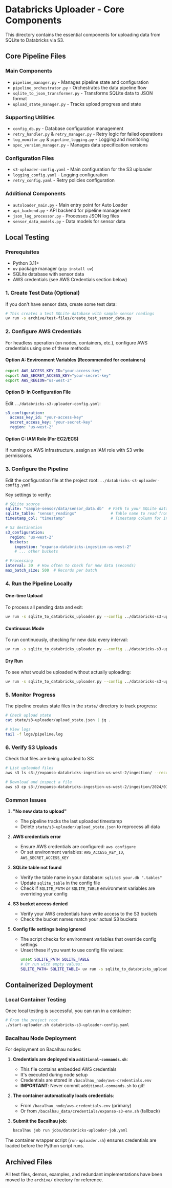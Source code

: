 # Databricks Uploader - Core Components

This directory contains the essential components for uploading data from SQLite to Databricks via S3.

## Core Pipeline Files

### Main Components
- `pipeline_manager.py` - Manages pipeline state and configuration
- `pipeline_orchestrator.py` - Orchestrates the data pipeline flow
- `sqlite_to_json_transformer.py` - Transforms SQLite data to JSON format
- `upload_state_manager.py` - Tracks upload progress and state

### Supporting Utilities
- `config_db.py` - Database configuration management
- `retry_handler.py` & `retry_manager.py` - Retry logic for failed operations
- `log_monitor.py` & `pipeline_logging.py` - Logging and monitoring
- `spec_version_manager.py` - Manages data specification versions

### Configuration Files
- `s3-uploader-config.yaml` - Main configuration for the S3 uploader
- `logging_config.yaml` - Logging configuration
- `retry_config.yaml` - Retry policies configuration

### Additional Components
- `autoloader_main.py` - Main entry point for Auto Loader
- `api_backend.py` - API backend for pipeline management
- `json_log_processor.py` - Processes JSON log files
- `sensor_data_models.py` - Data models for sensor data

## Local Testing

### Prerequisites
- Python 3.11+
- `uv` package manager (`pip install uv`)
- SQLite database with sensor data
- AWS credentials (see AWS Credentials section below)

### 1. Create Test Data (Optional)
If you don't have sensor data, create some test data:
```bash
# This creates a test SQLite database with sample sensor readings
uv run -s archive/test-files/create_test_sensor_data.py
```

### 2. Configure AWS Credentials

For headless operation (on nodes, containers, etc.), configure AWS credentials using one of these methods:

#### Option A: Environment Variables (Recommended for containers)
```bash
export AWS_ACCESS_KEY_ID="your-access-key"
export AWS_SECRET_ACCESS_KEY="your-secret-key"
export AWS_REGION="us-west-2"
```

#### Option B: In Configuration File
Edit `../databricks-s3-uploader-config.yaml`:
```yaml
s3_configuration:
  access_key_id: "your-access-key"
  secret_access_key: "your-secret-key"
  region: "us-west-2"
```

#### Option C: IAM Role (For EC2/ECS)
If running on AWS infrastructure, assign an IAM role with S3 write permissions.

### 3. Configure the Pipeline
Edit the configuration file at the project root: `../databricks-s3-uploader-config.yaml`

Key settings to verify:
```yaml
# SQLite source
sqlite: "sample-sensor/data/sensor_data.db"  # Path to your SQLite database
sqlite_table: "sensor_readings"               # Table name to read from
timestamp_col: "timestamp"                    # Timestamp column for incremental loads

# S3 destination
s3_configuration:
  region: "us-west-2"
  buckets:
    ingestion: "expanso-databricks-ingestion-us-west-2"
    # ... other buckets

# Processing
interval: 30  # How often to check for new data (seconds)
max_batch_size: 500  # Records per batch
```

### 4. Run the Pipeline Locally

#### One-time Upload
To process all pending data and exit:
```bash
uv run -s sqlite_to_databricks_uploader.py --config ../databricks-s3-uploader-config.yaml --once
```

#### Continuous Mode
To run continuously, checking for new data every interval:
```bash
uv run -s sqlite_to_databricks_uploader.py --config ../databricks-s3-uploader-config.yaml
```

#### Dry Run
To see what would be uploaded without actually uploading:
```bash
uv run -s sqlite_to_databricks_uploader.py --config ../databricks-s3-uploader-config.yaml --dry-run
```

### 5. Monitor Progress

The pipeline creates state files in the `state/` directory to track progress:
```bash
# Check upload state
cat state/s3-uploader/upload_state.json | jq .

# View logs
tail -f logs/pipeline.log
```

### 6. Verify S3 Uploads

Check that files are being uploaded to S3:
```bash
# List uploaded files
aws s3 ls s3://expanso-databricks-ingestion-us-west-2/ingestion/ --recursive

# Download and inspect a file
aws s3 cp s3://expanso-databricks-ingestion-us-west-2/ingestion/2024/01/data.json - | jq .
```

### Common Issues

1. **"No new data to upload"**
   - The pipeline tracks the last uploaded timestamp
   - Delete `state/s3-uploader/upload_state.json` to reprocess all data

2. **AWS credentials error**
   - Ensure AWS credentials are configured: `aws configure`
   - Or set environment variables: `AWS_ACCESS_KEY_ID`, `AWS_SECRET_ACCESS_KEY`

3. **SQLite table not found**
   - Verify the table name in your database: `sqlite3 your.db ".tables"`
   - Update `sqlite_table` in the config file
   - Check if `SQLITE_PATH` or `SQLITE_TABLE` environment variables are overriding your config

4. **S3 bucket access denied**
   - Verify your AWS credentials have write access to the S3 buckets
   - Check the bucket names match your actual S3 buckets

5. **Config file settings being ignored**
   - The script checks for environment variables that override config settings
   - Unset these if you want to use config file values:
     ```bash
     unset SQLITE_PATH SQLITE_TABLE
     # Or run with empty values:
     SQLITE_PATH= SQLITE_TABLE= uv run -s sqlite_to_databricks_uploader.py --config ...
     ```

## Containerized Deployment

### Local Container Testing
Once local testing is successful, you can run in a container:
```bash
# From the project root
./start-uploader.sh databricks-s3-uploader-config.yaml
```

### Bacalhau Node Deployment

For deployment on Bacalhau nodes:

1. **Credentials are deployed via `additional-commands.sh`**:
   - This file contains embedded AWS credentials
   - It's executed during node setup
   - Credentials are stored in `/bacalhau_node/aws-credentials.env`
   - **IMPORTANT**: Never commit `additional-commands.sh` to git!

2. **The container automatically loads credentials**:
   - From `/bacalhau_node/aws-credentials.env` (primary)
   - Or from `/bacalhau_data/credentials/expanso-s3-env.sh` (fallback)

3. **Submit the Bacalhau job**:
   ```bash
   bacalhau job run jobs/databricks-uploader-job.yaml
   ```

The container wrapper script (`run-uploader.sh`) ensures credentials are loaded before the Python script runs.

## Archived Files

All test files, demos, examples, and redundant implementations have been moved to the `archive/` directory for reference.
